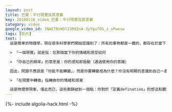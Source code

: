 ```yaml
---
layout: post
title: 巴夏：平行現實及其意義
key: 20180116_video_巴夏：平行現實及其意義
category: video
google_video_id: 1NAET8zWSl2JR91nA-3yYgu7OG_z_vPwesw
tags: [影片]
text: |
  這是簡單的物理學，現在很多科學家們開始認識到了：所有的事物都是一體的，都存在於當下，都存在於內的感知中，但是，你們通過創造出不同的振動頻率，從而創造了分裂的幻覺，唯一能夠創造出幻覺的方式，就是從一個平行實現轉換到另一個平行實現，這些平行實現與前一個平行現實略為不同，也就是說：你一直在不同的現實之間轉換，你無時無刻不在轉換、轉換、轉換⋯⋯，這就是產生運動的方式，這就是你自然而然在存在狀態，這就是現實存在的本質特點，這就是改變的本質。

  > 「一個現實」就是指：在那個當下你的情緒和感受如何

  > 「你自己的頻率」的意思是：你的感知即振動（通過使用你的意識）

  因此，問題不應該是「你能不能轉變」，而是你要轉變成為什麼？你沒有明顯的意識到自己一直在轉變中，那是因為你轉變進入的現實與轉變前所處的現實 兩者之間非常相似，要創造出顯著的改變，關鍵在於更大的差異（區別開現在的現實）

  > 「在現實中轉換」指轉換你的情緒和感覺

  這是物理學現象，僅此而已，這些都歸結到一個點：你對於「定義defination」的想法和觀念，我們談論的是你根本的信仰系統，你生命中的所有經驗，都是基於你對現實的最強的定義，這信息對你有幫助嗎？很好！！
---
```


{%- include algolia-hack.html -%}
